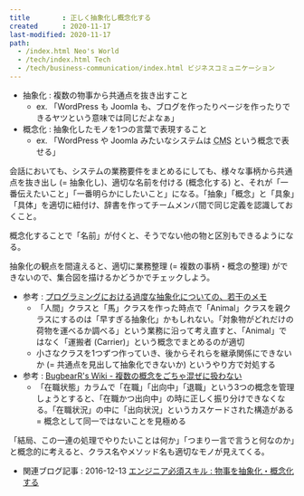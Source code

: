 ```yaml
---
title        : 正しく抽象化し概念化する
created      : 2020-11-17
last-modified: 2020-11-17
path:
  - /index.html Neo's World
  - /tech/index.html Tech
  - /tech/business-communication/index.html ビジネスコミュニケーション
---
```


- 抽象化 : 複数の物事から共通点を抜き出すこと
  - ex. 「WordPress も Joomla も、ブログを作ったりページを作ったりできるヤツという意味では同じだよなぁ」
- 概念化 : 抽象化したモノを1つの言葉で表現すること
  - ex. 「WordPress や Joomla みたいなシステムは <abbr title="Contents Management System">CMS</abbr> という概念で表せる」

会話においても、システムの業務要件をまとめるにしても、様々な事柄から共通点を抜き出し (= 抽象化し)、適切な名前を付ける (概念化する) と、それが「一番伝えたいこと」「一番明らかにしたいこと」になる。「抽象」「概念」と「具象」「具体」を適切に紐付け、辞書を作ってチームメンバ間で同じ定義を認識しておくこと。

概念化することで「名前」が付くと、そうでない他の物と区別もできるようになる。

抽象化の観点を間違えると、適切に業務整理 (= 複数の事柄・概念の整理) ができないので、集合図を描けるかどうかでチェックしよう。

- 参考 : [プログラミングにおける過度な抽象化についての、若干のメモ](http://bugrammer.hateblo.jp/entry/2013/07/23/005601)
  - 「人間」クラスと「馬」クラスを作った時点で「Animal」クラスを親クラスにするのは「早すぎる抽象化」かもしれない。「対象物がどれだけの荷物を運べるか調べる」という業務に沿って考え直すと、「Animal」ではなく「運搬者 (Carrier)」という概念でまとめるのが適切
  - 小さなクラスを1つずつ作っていき、後からそれらを継承関係にできないか (= 共通点を見出して抽象化できないか) というやり方で対処する
- 参考 : [BugbearR's Wiki - 複数の概念をごちゃ混ぜに扱わない](http://www.bugbearr.jp/?%E9%96%8B%E7%99%BA%E8%A6%8F%E7%B4%84%2F110)
  - 「在職状態」カラムで「在職」「出向中」「退職」という3つの概念を管理しょうとすると、「在職かつ出向中」の時に正しく振り分けできなくなる。「在職状況」の中に「出向状況」というカスケードされた構造がある = 概念として同一ではないことを見極める

「結局、この一連の処理でやりたいことは何か」「つまり一言で言うと何なのか」と概念的に考えると、クラス名やメソッド名も適切なモノが見えてくる。

- 関連ブログ記事 : 2016-12-13 [エンジニア必須スキル : 物事を抽象化・概念化する](/blog/2016/12/13-01.html)
